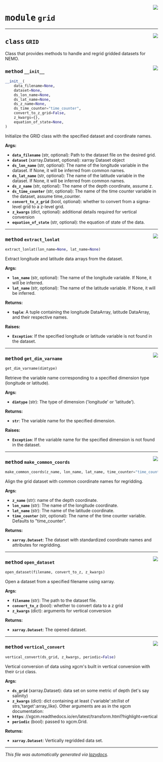 <!-- markdownlint-disable -->

<a href="../../src/pyic/grid.py#L0"><img align="right" style="float:right;" src="https://img.shields.io/badge/-source-cccccc?style=flat-square"></a>

# <kbd>module</kbd> `grid`

---

<a href="../../src/pyic/grid.py#L8"><img align="right" style="float:right;" src="https://img.shields.io/badge/-source-cccccc?style=flat-square"></a>

## <kbd>class</kbd> `GRID`

Class that provides methods to handle and regrid gridded datasets for NEMO.

<a href="../../src/pyic/grid.py#L256"><img align="right" style="float:right;" src="https://img.shields.io/badge/-source-cccccc?style=flat-square"></a>

### <kbd>method</kbd> `__init__`

```python
__init__(
    data_filename=None,
    dataset=None,
    ds_lon_name=None,
    ds_lat_name=None,
    ds_z_name=None,
    ds_time_counter="time_counter",
    convert_to_z_grid=False,
    z_kwargs={},
    equation_of_state=None,
)
```

Initialize the GRID class with the specified dataset and coordinate names.

**Args:**

- <b>`data_filename`</b> (str, optional): Path to the dataset file on the desired grid.
- <b>`dataset`</b> (xarray.Dataset, optional): xarray Dataset object
- <b>`ds_lon_name`</b> (str, optional): The name of the longitude variable in the dataset. If None, it will be inferred from common names.
- <b>`ds_lat_name`</b> (str, optional): The name of the latitude variable in the dataset. If None, it will be inferred from common names.
- <b>`ds_z_name`</b> (str, optional): The name of the depth coordinate, assume z.
- <b>`ds_time_counter`</b> (str, optional): The name of the time counter variable in the dataset, assume time_counter.
- <b>`convert_to_z_grid`</b> (bool, optional): whether to convert from a sigma-level grid to a z-level grid.
- <b>`z_kwargs`</b> (dict, optional): additional details required for vertical conversion
- <b>`equation_of_state`</b> (str, optional): the equation of state of the data.

---

<a href="../../src/pyic/grid.py#L56"><img align="right" style="float:right;" src="https://img.shields.io/badge/-source-cccccc?style=flat-square"></a>

### <kbd>method</kbd> `extract_lonlat`

```python
extract_lonlat(lon_name=None, lat_name=None)
```

Extract longitude and latitude data arrays from the dataset.

**Args:**

- <b>`lon_name`</b> (str, optional): The name of the longitude variable. If None, it will be inferred.
- <b>`lat_name`</b> (str, optional): The name of the latitude variable. If None, it will be inferred.

**Returns:**

- <b>`tuple`</b>: A tuple containing the longitude DataArray, latitude DataArray, and their respective names.

**Raises:**

- <b>`Exception`</b>: If the specified longitude or latitude variable is not found in the dataset.

---

<a href="../../src/pyic/grid.py#L27"><img align="right" style="float:right;" src="https://img.shields.io/badge/-source-cccccc?style=flat-square"></a>

### <kbd>method</kbd> `get_dim_varname`

```python
get_dim_varname(dimtype)
```

Retrieve the variable name corresponding to a specified dimension type (longitude or latitude).

**Args:**

- <b>`dimtype`</b> (str): The type of dimension ('longitude' or 'latitude').

**Returns:**

- <b>`str`</b>: The variable name for the specified dimension.

**Raises:**

- <b>`Exception`</b>: If the variable name for the specified dimension is not found in the dataset.

---

<a href="../../src/pyic/grid.py#L105"><img align="right" style="float:right;" src="https://img.shields.io/badge/-source-cccccc?style=flat-square"></a>

### <kbd>method</kbd> `make_common_coords`

```python
make_common_coords(z_name, lon_name, lat_name, time_counter="time_counter")
```

Align the grid dataset with common coordinate names for regridding.

**Args:**

- <b>`z_name`</b> (str): name of the depth coordinate.
- <b>`lon_name`</b> (str): The name of the longitude coordinate.
- <b>`lat_name`</b> (str): The name of the latitude coordinate.
- <b>`time_counter`</b> (str, optional): The name of the time counter variable. Defaults to "time_counter".

**Returns:**

- <b>`xarray.Dataset`</b>: The dataset with standardized coordinate names and attributes for regridding.

---

<a href="../../src/pyic/grid.py#L11"><img align="right" style="float:right;" src="https://img.shields.io/badge/-source-cccccc?style=flat-square"></a>

### <kbd>method</kbd> `open_dataset`

```python
open_dataset(filename, convert_to_z, z_kwargs)
```

Open a dataset from a specified filename using xarray.

**Args:**

- <b>`filename`</b> (str): The path to the dataset file.
- <b>`convert_to_z`</b> (bool): whether to convert data to a z grid
- <b>`z_kwargs`</b> (dict): arguments for vertical conversion

**Returns:**

- <b>`xarray.Dataset`</b>: The opened dataset.

---

<a href="../../src/pyic/grid.py#L153"><img align="right" style="float:right;" src="https://img.shields.io/badge/-source-cccccc?style=flat-square"></a>

### <kbd>method</kbd> `vertical_convert`

```python
vertical_convert(ds_grid, z_kwargs, periodic=False)
```

Vertical conversion of data using xgcm's built in vertical conversion with their `Grid` class.

**Args:**

- <b>`ds_grid`</b> (xarray.Dataset): data set on some metric of depth (let's say salinity)
- <b>`z_kwargs`</b> (dict): dict containing at least {'variable':str/list of strs,'target':array_like}. Other arguments are as in the xgcm documentation:
- <b>`https`</b>: //xgcm.readthedocs.io/en/latest/transform.html?highlight=vertical
- <b>`periodic`</b> (bool): passed to xgcm.Grid.

**Returns:**

- <b>`xarray.Dataset`</b>: Vertically regridded data set.

---

_This file was automatically generated via [lazydocs](https://github.com/ml-tooling/lazydocs)._
